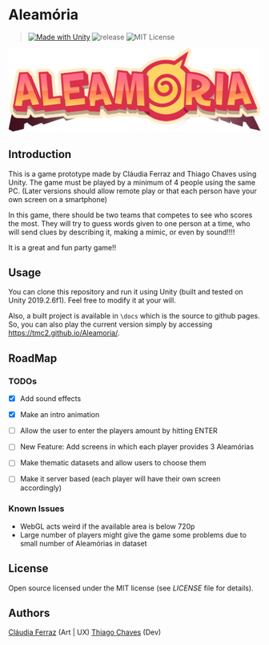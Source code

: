 
# Aleamória

  

> [![Made with Unity](https://img.shields.io/badge/Made%20with-Unity-57b9d3.svg?style=flat&logo=unity)](https://unity3d.com) ![release](https://img.shields.io/github/v/tag/tmc2/Aleamoria?label=release) ![MIT License](https://img.shields.io/github/license/tmc2/Aleamoria ) 


  

![Aleamória-logo](https://github.com/tmc2/Aleamoria/blob/master/Assets/Sprites/LogoCapa.png)

  

## Introduction

This is a game prototype made by Cláudia Ferraz and Thiago Chaves using Unity.
The game must be played by a minimum of 4 people using the same PC. (Later versions should allow remote play or that each person have your own screen on a smartphone)

In this game, there should be two teams that competes to see who scores the most. They will try to guess words given to one person at a time, who will send clues by describing it, making a mimic, or even by sound!!!! 

It is a great and fun party game!!

## Usage

You can clone this repository and run it using Unity (built and tested on Unity 2019.2.6f1). Feel free to modify it at your will.

Also, a built project is available in `\docs` which is the source to github pages. So, you can also play the current version simply by accessing https://tmc2.github.io/Aleamoria/.

## RoadMap
### TODOs
 - [x] Add sound effects
 - [x] Make an intro animation
 - [ ] Allow the user to enter the players amount by hitting ENTER
 - [ ] New Feature: Add screens in which each player provides 3 Aleamórias
 - [ ] Make thematic datasets and allow users to choose them
 - [ ] Make it server based (each player will have their own screen accordingly)


### Known Issues
 -  WebGL acts weird if the available area is below 720p
 - Large number of players might give the game some problems due to small number of Aleamórias in dataset

 
## License

Open source licensed under the MIT license (see _LICENSE_ file for details).

## Authors

[Cláudia Ferraz](https://github.com/claudialfdutra) (Art | UX)
[Thiago Chaves](https://github.com/tmc2) (Dev)